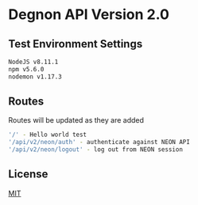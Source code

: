 # Degnon API Version 2.0

## Test Environment Settings

``` bash
NodeJS v8.11.1
npm v5.6.0
nodemon v1.17.3 
```

## Routes

Routes will be updated as they are added

``` bash
'/' - Hello world test
'/api/v2/neon/auth' - authenticate against NEON API
'/api/v2/neon/logout' - log out from NEON session
```

## License

[MIT](https://choosealicense.com/licenses/mit/)